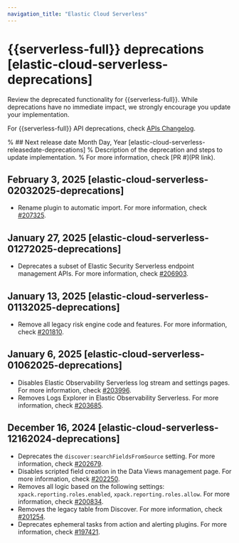 ```yaml
---
navigation_title: "Elastic Cloud Serverless"
---
```


# {{serverless-full}} deprecations [elastic-cloud-serverless-deprecations]
Review the deprecated functionality for {{serverless-full}}. While deprecations have no immediate impact, we strongly encourage you update your implementation.

For {{serverless-full}} API deprecations, check [APIs Changelog](https://www.elastic.co/docs/api/changes).

% ## Next release date Month Day, Year [elastic-cloud-serverless-releasedate-deprecations]
% Description of the deprecation and steps to update implementation.
% For more information, check [PR #](PR link).

## February 3, 2025 [elastic-cloud-serverless-02032025-deprecations]
* Rename plugin to automatic import. For more information, check [#207325](https://github.com/elastic/kibana/pull/207325).

## January 27, 2025 [elastic-cloud-serverless-01272025-deprecations]
* Deprecates a subset of Elastic Security Serverless endpoint management APIs. For more information, check [#206903](https://github.com/elastic/kibana/pull/206903).

## January 13, 2025 [elastic-cloud-serverless-01132025-deprecations]
* Remove all legacy risk engine code and features. For more information, check [#201810](https://github.com/elastic/kibana/pull/201810).

## January 6, 2025 [elastic-cloud-serverless-01062025-deprecations]
* Disables Elastic Observability Serverless log stream and settings pages. For more information, check [#203996](https://github.com/elastic/kibana/pull/203996). 
* Removes Logs Explorer in Elastic Observability Serverless. For more information, check [#203685](https://github.com/elastic/kibana/pull/203685).

## December 16, 2024 [elastic-cloud-serverless-12162024-deprecations]
* Deprecates the `discover:searchFieldsFromSource` setting. For more information, check [#202679](https://github.com/elastic/kibana/pull/202679).
* Disables scripted field creation in the Data Views management page. For more information, check [#202250](https://github.com/elastic/kibana/pull/202250). 
* Removes all logic based on the following settings: `xpack.reporting.roles.enabled`, `xpack.reporting.roles.allow`. For more information, check [#200834](https://github.com/elastic/kibana/pull/200834). 
* Removes the legacy table from Discover. For more information, check [#201254](https://github.com/elastic/kibana/pull/201254).
* Deprecates ephemeral tasks from action and alerting plugins. For more information, check [#197421](https://github.com/elastic/kibana/pull/197421).
